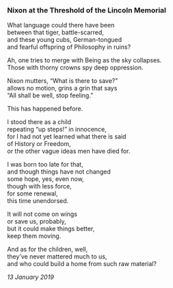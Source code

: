 ### Nixon at the Threshold of the Lincoln Memorial

What language could there have been\
between that tiger, battle-scarred,\
and these young cubs, German-tongued\
and fearful offspring of Philosophy in ruins?

Ah, one tries to merge with Being as the sky collapses.\
Those with thorny crowns spy deep oppression.

Nixon mutters, “What is there to save?”\
allows no motion, grins a grin that says\
“All shall be well, stop feeling.”

This has happened before.

I stood there as a child\
repeating “up steps!” in innocence,\
for I had not yet learned what there is said\
of History or Freedom,\
or the other vague ideas men have died for.

I was born too late for that,\
and though things have not changed\
some hope, yes, even now,\
though with less force,\
for some renewal,\
this time unendorsed.

It will not come on wings\
or save us, probably,\
but it could make things better,\
keep them moving.

And as for the children, well, \
they’ve never mattered much to us,\
and who could build a home from such raw material?

*13 January 2019*
